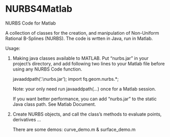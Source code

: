 NURBS4Matlab
============

NURBS Code for Matlab

A collection of classes for the creation, and manipulation of Non-Uniform Rational B-Splines (NURBS). The code is wrtten in Java, run in Matlab.

Usage:

1. Making java classes available to MATLAB.
   Put “nurbs.jar” in your project’s directory, and add following two lines to your Matlab file before using any NURBS Code function.

   javaaddpath(‘.\nurbs.jar’);
   import fq.geom.nurbs.*;

   Note: your only need run javaaddpath(…) once for a Matlab session.

   If you want better performance, you can add “nurbs.jar” to the static Java class path. See Matlab Document.

2. Create NURBS objects, and call the class’s methods to evaluate points, derivatives …

   There are some demos: curve_demo.m & surface_demo.m


